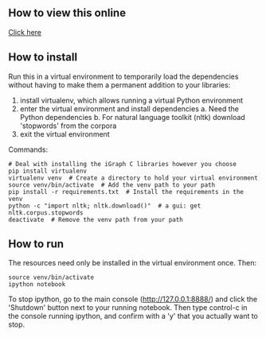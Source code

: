 How to view this online
-----------------------

<a href="http://tanyaschlusser.github.io/OReilly_python_books.slides.html#/">Click here</a>

How to install
--------------

Run this in a virtual environment to temporarily
load the dependencies without having to make them
a permanent addition to your libraries:

  1. install virtualenv, which allows running a virtual Python environment
  2. enter the virtual environment and install dependencies
      a. Need the Python dependencies
      b. For natural language toolkit (nltk) download 'stopwords' from the corpora
  3. exit the virtual environment

Commands:

    # Deal with installing the iGraph C libraries however you choose
    pip install virtualenv
    virtualenv venv  # Create a directory to hold your virtual environment
    source venv/bin/activate  # Add the venv path to your path
    pip install -r requirements.txt  # Install the requirements in the venv
    python -c "import nltk; nltk.download()"  # a gui: get nltk.corpus.stopwords
    deactivate  # Remove the venv path from your path


How to run
----------

The resources need only be installed in the virtual environment once.
Then:

    source venv/bin/activate
    ipython notebook

To stop ipython, go to the main console (http://127.0.0.1:8888/)
and click the 'Shutdown' button next to your running notebook.
Then type control-c in the console running ipython, and
confirm with a 'y' that you actually want to stop.
